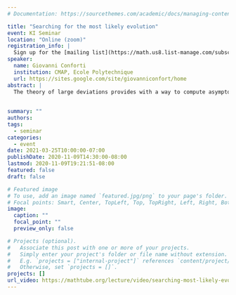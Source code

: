 ```yaml
---
# Documentation: https://sourcethemes.com/academic/docs/managing-content/

title: "Searching for the most likely evolution"
event: KI Seminar
location: "Online (zoom)"
registration_info: |
  Sign up for the [mailing list](https://math.us8.list-manage.com/subscribe/post?u=c9cc3beec9fa57d7299ac161c&id=845fe9abdc) to receive the connection details
speaker:
  name: Giovanni Conforti
  institution: CMAP, Ecole Polytechnique
  url: https://sites.google.com/site/giovanniconfort/home
abstract: |
  The theory of large deviations provides with a way to compute asymptotically  the probability that an interacting particle system moves from a given configuration to another one over a fixed time interval. The problem of finding the most likely evolution realising the desired transition can be seen as a prototype of stochastic optimal transport problem, whose specific formulation depends on the choice of interaction mechanism. The first goal of this talk is to present some notable examples of this family of transport problems such as the Schrödinger problem and its mean field and kinetic counterparts. The second goal of the talk is to discuss some (possibly open)  questions on the ergodic behaviour of optimal solutions and how their answer relies upon a combination of tools coming from Riemannian geometry, functional inequalities and stochastic control.
  
  
summary: ""
authors: 
tags: 
  - seminar
categories:
  - event
date: 2021-03-25T10:00:00-07:00
publishDate: 2020-11-09T14:30:00-08:00
lastmod: 2020-11-09T19:21:51-08:00
featured: false
draft: false

# Featured image
# To use, add an image named `featured.jpg/png` to your page's folder.
# Focal points: Smart, Center, TopLeft, Top, TopRight, Left, Right, BottomLeft, Bottom, BottomRight.
image:
  caption: ""
  focal_point: ""
  preview_only: false

# Projects (optional).
#   Associate this post with one or more of your projects.
#   Simply enter your project's folder or file name without extension.
#   E.g. `projects = ["internal-project"]` references `content/project/deep-learning/index.md`.
#   Otherwise, set `projects = []`.
projects: []
url_video: https://mathtube.org/lecture/video/searching-most-likely-evolution
---
```

